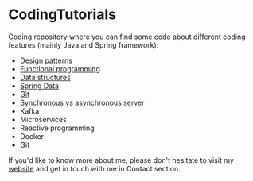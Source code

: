 # CodingTutorials
Coding repository where you can find some code about different coding features (mainly Java and Spring framework):
- [Design patterns](https://github.com/ManuMyGit/CodingTutorials/tree/main/designpatterns)
- [Functional programming](https://github.com/ManuMyGit/CodingTutorials/tree/main/functionalprogramming)
- [Data structures](https://github.com/ManuMyGit/CodingTutorials/tree/main/datastructure)
- [Spring Data](https://github.com/ManuMyGit/CodingTutorials/tree/main/springdata)
- [Git](https://github.com/ManuMyGit/CodingTutorials/blob/main/git.md)
- [Synchronous vs asynchronous server](https://github.com/ManuMyGit/CodingTutorials/tree/main/syncasyncserver)
- Kafka
- Microservices
- Reactive programming
- Docker
- Git

If you'd like to know more about me, please don't hesitate to visit my [website](http://manueljaenlopez.ddns.net/) and get in touch with me in Contact section.
